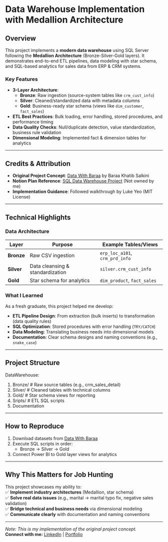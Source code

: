 # Data Warehouse Implementation with Medallion Architecture

## Overview
This project implements a **modern data warehouse** using SQL Server following the **Medallion Architecture** (Bronze-Silver-Gold layers). It demonstrates end-to-end ETL pipelines, data modeling with star schema, and SQL-based analytics for sales data from ERP & CRM systems.

### Key Features
- **3-Layer Architecture**:  
  - **Bronze**: Raw ingestion (source-system tables like `crm_cust_info`)  
  - **Silver**: Cleaned/standardized data with metadata columns  
  - **Gold**: Business-ready star schema (views like `dim_customer`, `fact_sales`)  
- **ETL Best Practices**: Bulk loading, error handling, stored procedures, and performance timing  
- **Data Quality Checks**: Null/duplicate detection, value standardization, business rule validation  
- **Dimensional Modeling**: Implemented fact & dimension tables for analytics  

---

## Credits & Attribution
- **Original Project Concept**: [Data With Baraa](https://datawithbaraa.substack.com/p/build-a-data-warehouse-from-scratch) by Baraa Khatib Salkini  
- **Notion Plan Reference**: [SQL Data Warehouse Project](https://thankful-pangolin-2ca.notion.site/SQL-Data-Warehouse-Project-16ed041640ef80489667cfe2f380b269) (Not owned by me)  
- **Implementation Guidance**: Followed walkthrough by Luke Yeo (MIT License)  

---

## Technical Highlights
### Data Architecture
| Layer       | Purpose                          | Example Tables/Views          |
|-------------|----------------------------------|-------------------------------|
| **Bronze**  | Raw CSV ingestion               | `erp_loc_a101`, `crm_prd_info`|
| **Silver**  | Data cleansing & standardization| `silver.crm_cust_info`        |
| **Gold**    | Star schema for analytics       | `dim_product`, `fact_sales`   |

### What I Learned
As a fresh graduate, this project helped me develop:  
- **ETL Pipeline Design**: From extraction (bulk inserts) to transformation (data quality rules)  
- **SQL Optimization**: Stored procedures with error handling (`TRY/CATCH`)  
- **Data Modeling**: Translating business needs into dimensional models  
- **Documentation**: Clear schema designs and naming conventions (e.g., `snake_case`)  

---

## Project Structure
DataWarehouse:
1) Bronze/ # Raw source tables (e.g., crm_sales_detail)
2) Silver/ # Cleaned tables with technical columns
3) Gold/ # Star schema views for reporting
4) Sripts/ # ETL SQL scripts
5) Documentation
---

## How to Reproduce
1. Download datasets from [Data With Baraa](https://datawithbaraa.substack.com)  
2. Execute SQL scripts in order:  
   - Bronze → Silver → Gold  
3. Connect Power BI to Gold layer views for analytics  

---

## Why This Matters for Job Hunting
This project showcases my ability to:  
✅ **Implement industry architectures** (Medallion, star schema)  
✅ **Solve real data issues** (e.g., marital → marital typo fix, negative sales validation)  
✅ **Bridge technical and business needs** via dimensional modeling  
✅ **Communicate clearly** with documentation and naming conventions  

---

*Note: This is my implementation of the original project concept.*  
**Connect with me:** [LinkedIn](https://linkedin.com/in/yourprofile) | [Portfolio](yourportfolio.link)  
